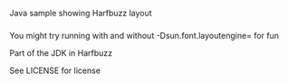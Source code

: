 Java sample showing Harfbuzz layout
###

You might try running with and without -Dsun.font.layoutengine= for fun

Part of the JDK in Harfbuzz

See LICENSE for license
